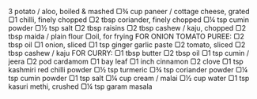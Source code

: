 3 potato / aloo, boiled & mashed
▢¾ cup paneer / cottage cheese, grated
▢1 chilli, finely chopped
▢2 tbsp coriander, finely chopped
▢¼ tsp cumin powder
▢½ tsp salt
▢2 tbsp raisins
▢2 tbsp cashew / kaju, chopped
▢2 tbsp maida / plain flour
▢oil, for frying
FOR ONION TOMATO PUREE:
▢2 tbsp oil
▢1 onion, sliced
▢1 tsp ginger garlic paste
▢2 tomato, sliced
▢2 tbsp cashew / kaju
FOR CURRY:
▢1 tbsp butter
▢2 tbsp oil
▢1 tsp cumin / jeera
▢2 pod cardamom
▢1 bay leaf
▢1 inch cinnamon
▢2 clove
▢1 tsp kashmiri red chilli powder
▢½ tsp turmeric
▢¾ tsp coriander powder
▢¼ tsp cumin powder
▢1 tsp salt
▢¼ cup cream / malai
▢½ cup water
▢1 tsp kasuri methi, crushed
▢¼ tsp garam masala